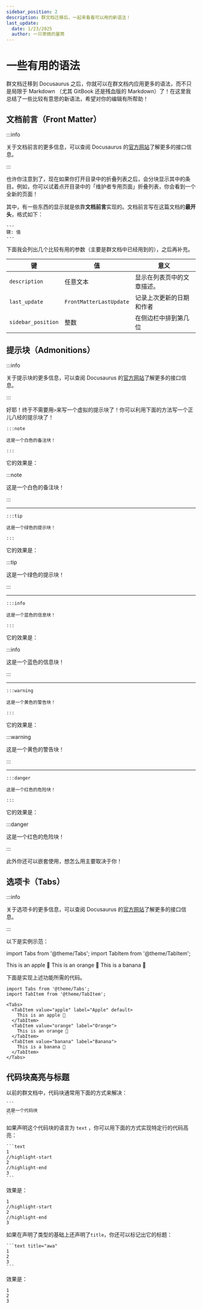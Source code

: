 ```yaml
---
sidebar_position: 2
description: 群文档迁移后，一起来看看可以用的新语法！
last_update:
  date: 1/23/2025
  author: 一只卑微的量筒
---
```


# 一些有用的语法

群文档迁移到 Docusaurus 之后，你就可以在群文档内应用更多的语法，而不只是局限于 Markdown （尤其 GitBook 还是残血版的 Markdown）了！在这里我总结了一些比较有意思的新语法，希望对你的编辑有所帮助！

## 文档前言（Front Matter）

:::info

关于文档前言的更多信息，可以查阅 Docusaurus 的[官方网站](https://docusaurus.io/zh-CN/docs/api/plugins/@docusaurus/plugin-content-docs#markdown-front-matter)了解更多的接口信息。

:::

也许你注意到了，现在如果你打开目录中的折叠列表之后，会分块显示其中的条目。例如，你可以试着点开目录中的「维护者专用页面」折叠列表，你会看到一个全新的页面！

其中，有一些东西的显示就是依靠**文档前言**实现的。文档前言写在这篇文档的**最开头**，格式如下：

```
---
键: 值
---
```

下面我会列出几个比较有用的参数（主要是群文档中已经用到的），之后再补充。

| 键 | 值 | 意义 |
| --- | --- | --- |
| `description` | 任意文本 | 显示在列表页中的文章描述。 |
| `last_update` | `FrontMatterLastUpdate` | 记录上次更新的日期和作者 |
| `sidebar_position` | 整数 | 在侧边栏中排到第几位 |

## 提示块（Admonitions）

:::info

关于提示块的更多信息，可以查阅 Docusaurus 的[官方网站](https://docusaurus.io/zh-CN/docs/markdown-features/admonitions)了解更多的接口信息。

:::

好耶！终于不需要用`>`来写一个虚拟的提示块了！你可以利用下面的方法写一个正儿八经的提示块了！

```
:::note

这是一个白色的备注块！

:::
```

它的效果是：

:::note

这是一个白色的备注块！

:::

---

```
:::tip

这是一个绿色的提示块！

:::
```

它的效果是：

:::tip

这是一个绿色的提示块！

:::

---

```
:::info

这是一个蓝色的信息块！

:::

```

它的效果是：

:::info

这是一个蓝色的信息块！

:::

---

```
:::warning

这是一个黄色的警告块！

:::
```

它的效果是：

:::warning

这是一个黄色的警告块！

:::

---

```
:::danger

这是一个红色的危险块！

:::
```

它的效果是：

:::danger

这是一个红色的危险块！

:::

此外你还可以嵌套使用，想怎么用主要取决于你！

## 选项卡（Tabs）

:::info

关于选项卡的更多信息，可以查阅 Docusaurus 的[官方网站](https://docusaurus.io/zh-CN/docs/markdown-features/tabs)了解更多的接口信息。

:::

以下是实例示范：

import Tabs from '@theme/Tabs';
import TabItem from '@theme/TabItem';

<Tabs>
  <TabItem value="apple" label="Apple" default>
    This is an apple 🍎
  </TabItem>
  <TabItem value="orange" label="Orange">
    This is an orange 🍊
  </TabItem>
  <TabItem value="banana" label="Banana">
    This is a banana 🍌
  </TabItem>
</Tabs>

下面是实现上述功能所需的代码。

``` mdx
import Tabs from '@theme/Tabs';
import TabItem from '@theme/TabItem';

<Tabs>
  <TabItem value="apple" label="Apple" default>
    This is an apple 🍎
  </TabItem>
  <TabItem value="orange" label="Orange">
    This is an orange 🍊
  </TabItem>
  <TabItem value="banana" label="Banana">
    This is a banana 🍌
  </TabItem>
</Tabs>
```

## 代码块高亮与标题

以前的群文档中，代码块通常用下面的方式来解决：

````
```
这是一个代码块
```
````

如果声明这个代码块的语言为 `text` ，你可以用下面的方式实现特定行的代码高亮：

````
```text
1
//highlight-start
2
//highlight-end
3
```
````

效果是：

```text
1
//highlight-start
2
//highlight-end
3
```

如果在声明了类型的基础上还声明了`title`，你还可以标记出它的标题：

````
```text title="awa"
1
2
3
```
````

效果是：

```text title="awa"
1
2
3
```

